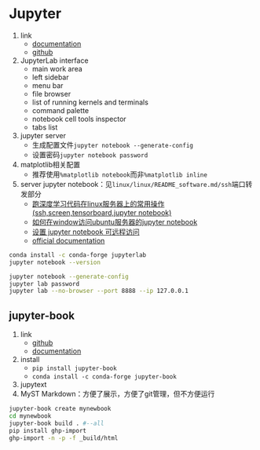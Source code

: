 # Jupyter

1. link
   * [documentation](https://jupyterlab.readthedocs.io/en/stable/)
   * [github](https://github.com/jupyterlab/jupyterlab)
2. JupyterLab interface
   * main work area
   * left sidebar
   * menu bar
   * file browser
   * list of running kernels and terminals
   * command palette
   * notebook cell tools inspector
   * tabs list
3. jupyter server
   * 生成配置文件`jupyter notebook --generate-config`
   * 设置密码`jupyter notebook password`
4. matplotlib相关配置
   * 推荐使用`%matplotlib notebook`而非`%matplotlib inline`
5. server jupyter notebook：见`linux/linux/README_software.md/ssh`端口转发部分
   * [跑深度学习代码在linux服务器上的常用操作(ssh,screen,tensorboard,jupyter notebook)](https://zhuanlan.zhihu.com/p/31457591?utm_source=wechat_session&utm_medium=social)
   * [如何在window访问ubuntu服务器的jupyter notebook](https://zhuanlan.zhihu.com/p/30845372)
   * [设置 jupyter notebook 可远程访问](http://www.jianshu.com/p/444c3ae23035)
   * [official documentation](http://jupyter-notebook.readthedocs.io/en/latest/public_server.html#notebook-server-security)

```bash
conda install -c conda-forge jupyterlab
jupyter notebook --version

jupyter notebook --generate-config
jupyter lab password
jupyter lab --no-browser --port 8888 --ip 127.0.0.1
```

## jupyter-book

1. link
   * [github](https://github.com/executablebooks/jupyter-book)
   * [documentation](https://jupyterbook.org/index.html)
2. install
   * `pip install jupyter-book`
   * `conda install -c conda-forge jupyter-book`
3. jupytext
4. MyST Markdown：方便了展示，方便了git管理，但不方便运行

```bash
jupyter-book create mynewbook
cd mynewbook
jupyter-book build . #--all
pip install ghp-import
ghp-import -n -p -f _build/html
```
